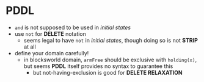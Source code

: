 # PDDL

+ `and` is not supposed to be used in _initial states_ 
+ use `not` for __DELETE__ notation
    * seems legal to have `not` in _initial states_, though doing so is not __STRIP__ at all
+ define your domain carefully!
    * in blocksworld domain, `armFree` should be exclusive with `holding(x)`, but seems __PDDL__ itself provides no syntax to guarantee this
        - but not-having-exclusion is good for __DELETE RELAXATION__